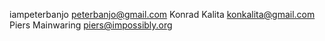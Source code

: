 iampeterbanjo <peterbanjo@gmail.com>
Konrad Kalita <konkalita@gmail.com>
Piers Mainwaring <piers@impossibly.org>
